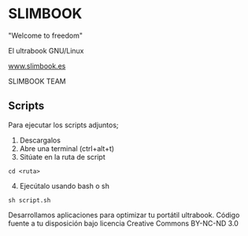 # SLIMBOOK
"Welcome to freedom"

El ultrabook GNU/Linux

www.slimbook.es

SLIMBOOK TEAM

Scripts
--
Para ejecutar los scripts adjuntos;
1. Descargalos
2. Abre una terminal (ctrl+alt+t)
3. Sitúate en la ruta de script
  ```
  cd <ruta>
  ```
4. Ejecútalo usando bash o sh
  ```
  sh script.sh
  ```

Desarrollamos aplicaciones para optimizar tu portátil ultrabook.
Código fuente a tu disposición bajo licencia Creative Commons BY-NC-ND 3.0

